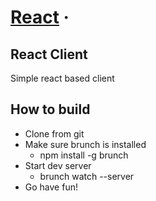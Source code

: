 # [React](https://facebook.github.io/react/) &middot;

## React Client

Simple react based client

## How to build

* Clone from git
* Make sure brunch is installed
  * npm install -g brunch
* Start dev server
  * brunch watch --server
* Go have fun!


